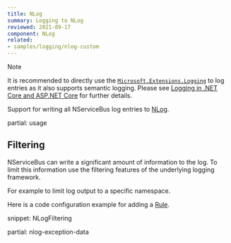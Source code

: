 ```yaml
---
title: NLog
summary: Logging to NLog
reviewed: 2021-09-17
component: NLog
related:
- samples/logging/nlog-custom
---
```


> [!Note]
> It is recommended to directly use the [`Microsoft.Extensions.Logging`](https://learn.microsoft.com/en-us/dotnet/core/extensions/logging/) to log entries as it also supports semantic logging. Please see [Logging in .NET Core and ASP.NET Core](https://learn.microsoft.com/en-us/aspnet/core/fundamentals/logging/) for further details.

Support for writing all NServiceBus log entries to [NLog](https://nlog-project.org/).


partial: usage


## Filtering

NServiceBus can write a significant amount of information to the log. To limit this information use the filtering features of the underlying logging framework.

For example to limit log output to a specific namespace.

Here is a code configuration example for adding a [Rule](https://github.com/nlog/NLog/wiki/Configuration-file#rules).

snippet: NLogFiltering

partial: nlog-exception-data

